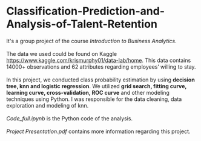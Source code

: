 # Classification-Prediction-and-Analysis-of-Talent-Retention
It's a group project of the course _Introduction to Business Analytics_. 
</br></br> The data we used could be found on Kaggle https://www.kaggle.com/krismurphy01/data-lab/home. This data contains 14000+ observations and 62 attributes regarding employees’ willing to stay.
</br></br>In this project, we conducted class probability estimation by using **decision tree, knn and logistic regression**. We utilized **grid search, fitting curve, learning curve, cross-validation, ROC curve** and other modeling techniques using Python. I was responsible for the data cleaning, data exploration and modeling of knn.
</br></br>_Code_full.ipynb_ is the Python code of the analysis.
</br></br>_Project Presentation.pdf_ contains more information regarding this project.
